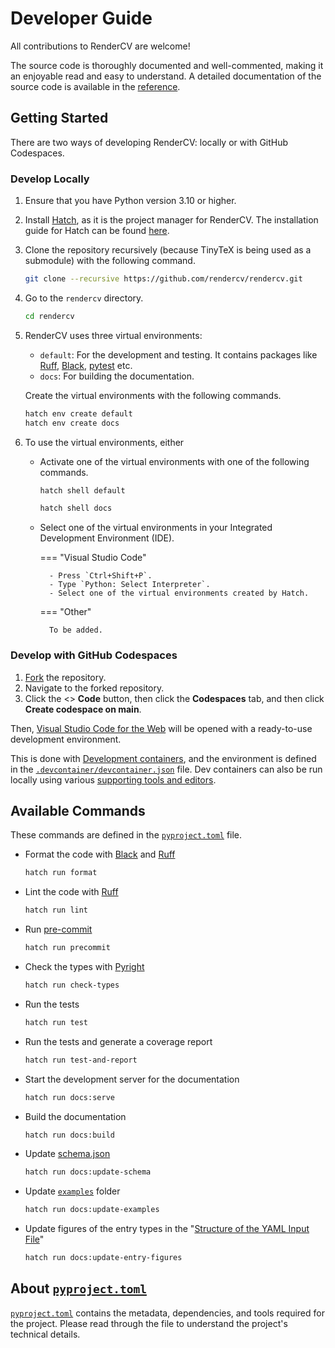 # Developer Guide

All contributions to RenderCV are welcome!

The source code is thoroughly documented and well-commented, making it an enjoyable read and easy to understand. A detailed documentation of the source code is available in the [reference](../reference/index.md).


## Getting Started

There are two ways of developing RenderCV: locally or with GitHub Codespaces.

### Develop Locally

1. Ensure that you have Python version 3.10 or higher.
2. Install [Hatch](https://hatch.pypa.io/latest/), as it is the project manager for RenderCV. The installation guide for Hatch can be found [here](https://hatch.pypa.io/latest/install/#installation).
3. Clone the repository recursively (because TinyTeX is being used as a submodule) with the following command.
    ```bash
    git clone --recursive https://github.com/rendercv/rendercv.git
    ```
4. Go to the `rendercv` directory.
    ```bash
    cd rendercv
    ```
5. RenderCV uses three virtual environments:
    -  `default`: For the development and testing. It contains packages like [Ruff](https://github.com/astral-sh/ruff), [Black](https://github.com/psf/black), [pytest](https://github.com/pytest-dev/pytest) etc.
    -  `docs`: For building the documentation.

    Create the virtual environments with the following commands.

    ```bash
    hatch env create default
    hatch env create docs
    ```

6. To use the virtual environments, either

    - Activate one of the virtual environments with one of the following commands.
        ```bash
        hatch shell default
        ```

        ```bash
        hatch shell docs
        ```

    - Select one of the virtual environments in your Integrated Development Environment (IDE).

        === "Visual Studio Code"

            - Press `Ctrl+Shift+P`.
            - Type `Python: Select Interpreter`.
            - Select one of the virtual environments created by Hatch.

        === "Other"

            To be added.

### Develop with GitHub Codespaces

1.  [Fork](https://github.com/rendercv/rendercv/fork) the repository.
2.  Navigate to the forked repository.
3.  Click the <> **Code** button, then click the **Codespaces** tab, and then click **Create codespace on main**.

Then, [Visual Studio Code for the Web](https://code.visualstudio.com/docs/editor/vscode-web) will be opened with a ready-to-use development environment.

This is done with [Development containers](https://containers.dev/), and the environment is defined in the [`.devcontainer/devcontainer.json`](https://github.com/rendercv/rendercv/blob/main/.devcontainer/devcontainer.json) file. Dev containers can also be run locally using various [supporting tools and editors](https://containers.dev/supporting).

## Available Commands

These commands are defined in the [`pyproject.toml`](https://github.com/rendercv/rendercv/blob/main/pyproject.toml) file.

- Format the code with [Black](https://github.com/psf/black) and [Ruff](https://github.com/astral-sh/ruff)
    ```bash
    hatch run format
    ```
- Lint the code with [Ruff](https://github.com/astral-sh/ruff)
    ```bash
    hatch run lint
    ```
- Run [pre-commit](https://pre-commit.com/)
    ```bash
    hatch run precommit
    ```
- Check the types with [Pyright](https://github.com/RobertCraigie/pyright-python)
    ```bash
    hatch run check-types
    ```
- Run the tests
    ```bash
    hatch run test
    ```
- Run the tests and generate a coverage report
    ```bash
    hatch run test-and-report
    ```
- Start the development server for the documentation
    ```bash
    hatch run docs:serve
    ```
- Build the documentation
    ```bash
    hatch run docs:build
    ```
- Update [schema.json](https://github.com/rendercv/rendercv/blob/main/schema.json)
    ```bash
    hatch run docs:update-schema
    ```
- Update [`examples`](https://github.com/rendercv/rendercv/tree/main/examples) folder
    ```bash
    hatch run docs:update-examples
    ```
- Update figures of the entry types in the "[Structure of the YAML Input File](https://docs.rendercv.com/user_guide/structure_of_the_yaml_input_file/)"
    ```bash
    hatch run docs:update-entry-figures
    ```

## About [`pyproject.toml`](https://github.com/rendercv/rendercv/blob/main/pyproject.toml)

[`pyproject.toml`](https://github.com/rendercv/rendercv/blob/main/pyproject.toml) contains the metadata, dependencies, and tools required for the project. Please read through the file to understand the project's technical details.
